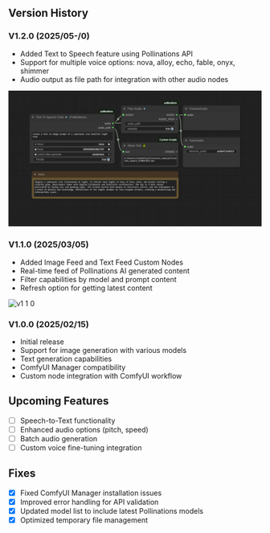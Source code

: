 ## Version History

### V1.2.0 (2025/05-/0)
- Added Text to Speech feature using Pollinations API
- Support for multiple voice options: nova, alloy, echo, fable, onyx, shimmer
- Audio output as file path for integration with other audio nodes

![v1 2 0 text to speech chat](<example_workflows/text to speech chat.png>)

### V1.1.0 (2025/03/05)
- Added Image Feed and Text Feed Custom Nodes
- Real-time feed of Pollinations AI generated content
- Filter capabilities by model and prompt content
- Refresh option for getting latest content

![v1 1 0](https://github.com/user-attachments/assets/c2391cc6-3284-4d14-aa91-7bb0145028db)

### V1.0.0 (2025/02/15)
- Initial release
- Support for image generation with various models
- Text generation capabilities
- ComfyUI Manager compatibility
- Custom node integration with ComfyUI workflow

## Upcoming Features

- [ ] Speech-to-Text functionality
- [ ] Enhanced audio options (pitch, speed)
- [ ] Batch audio generation
- [ ] Custom voice fine-tuning integration

## Fixes

- [x] Fixed ComfyUI Manager installation issues
- [x] Improved error handling for API validation
- [x] Updated model list to include latest Pollinations models
- [x] Optimized temporary file management 
